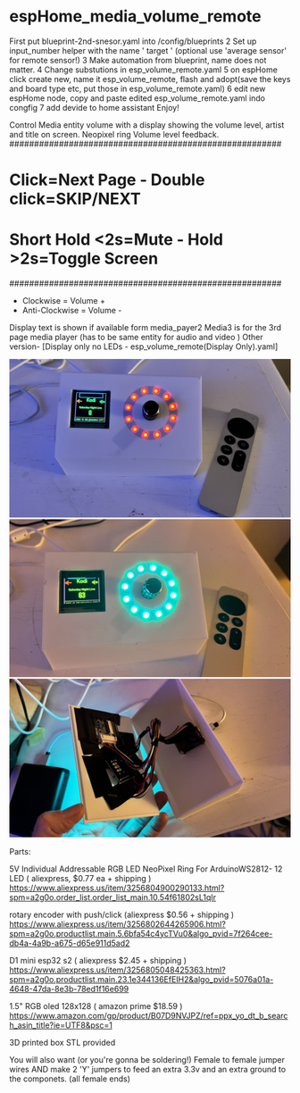 # espHome_media_volume_remote

First put blueprint-2nd-snesor.yaml into /config/blueprints
2 Set up input_number helper with the name ' target ' (optional use 'average sensor' for remote sensor!)
3 Make automation from blueprint, name does not matter.
4 Change substutions in esp_volume_remote.yaml
5 on espHome click create new, name it esp_volume_remote, flash and adopt(save the keys and board type etc, put those in esp_volume_remote.yaml)
6 edit new espHome node, copy and paste edited esp_volume_remote.yaml indo congfig
7 add devide to home assistant
Enjoy!

Control Media entity volume with a display showing the volume level, artist and title on screen. Neopixel ring Volume level feedback.
#######################################################
#       Click=Next Page - Double click=SKIP/NEXT      #
#     Short Hold <2s=Mute - Hold >2s=Toggle Screen    #
#######################################################
- Clockwise = Volume +
- Anti-Clockwise = Volume - 

Display text is shown if available form media_payer2
Media3 is for the 3rd page media player (has to be same entity for audio and video )
Other version-
[Display only no LEDs - esp_volume_remote(Display Only).yaml]

![image](https://github.com/kiasarecool/espHome_media_volume_remote/blob/main/pics/1.jpg)
![image](https://github.com/kiasarecool/espHome_media_volume_remote/blob/main/pics/2.jpg)
![image](https://github.com/kiasarecool/espHome_media_volume_remote/blob/main/pics/3.jpg)

Parts:

5V Individual Addressable RGB LED NeoPixel Ring For ArduinoWS2812- 12 LED ( aliexpress, $0.77 ea + shipping )
https://www.aliexpress.us/item/3256804900290133.html?spm=a2g0o.order_list.order_list_main.10.54f61802sL1qIr

rotary encoder with push/click (aliexpress $0.56 + shipping )
https://www.aliexpress.us/item/3256802644265906.html?spm=a2g0o.productlist.main.5.6bfa54c4ycTVu0&algo_pvid=7f264cee-db4a-4a9b-a675-d65e911d5ad2

D1 mini esp32 s2 ( aliexpress $2.45 + shipping )
https://www.aliexpress.us/item/3256805048425363.html?spm=a2g0o.productlist.main.23.1e344136EfEIH2&algo_pvid=5076a01a-4648-47da-8e3b-78ed1f16e699

1.5" RGB oled 128x128 ( amazon prime $18.59 )
https://www.amazon.com/gp/product/B07D9NVJPZ/ref=ppx_yo_dt_b_search_asin_title?ie=UTF8&psc=1

3D printed box
STL provided
 
You will also want (or you're gonna be soldering!)
Female to female jumper wires
AND
make 2 'Y' jumpers to feed an extra 3.3v and an extra ground to the componets. (all female ends)
